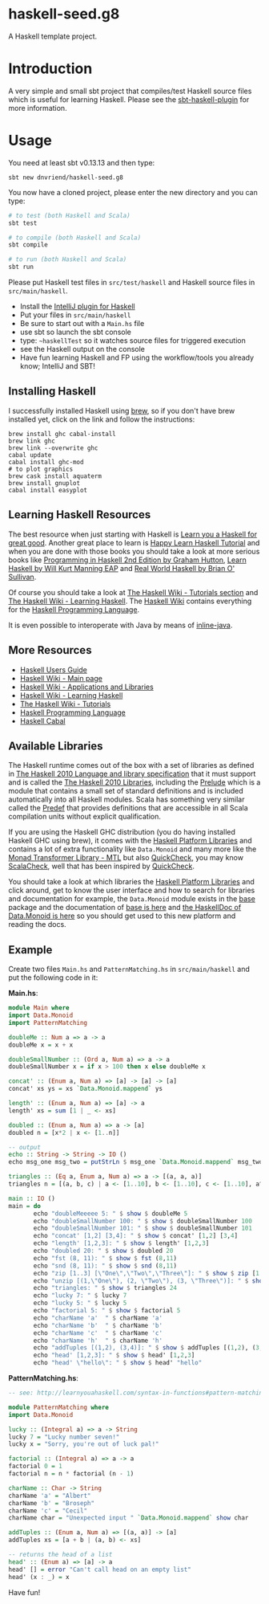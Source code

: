 # haskell-seed.g8
A Haskell template project.

# Introduction
A very simple and small sbt project that compiles/test Haskell source files which is useful for learning Haskell. Please see the [sbt-haskell-plugin](https://github.com/dnvriend/sbt-haskell) for more information.

# Usage
You need at least sbt v0.13.13 and then type:

```
sbt new dnvriend/haskell-seed.g8
```

You now have a cloned project, please enter the new directory and you can type:

```bash
# to test (both Haskell and Scala)
sbt test

# to compile (both Haskell and Scala)
sbt compile

# to run (both Haskell and Scala)
sbt run
```

Please put Haskell test files in `src/test/haskell` and Haskell source files in `src/main/haskell`.


- Install the [IntelliJ plugin for Haskell](https://plugins.jetbrains.com/plugin/7453)
- Put your files in `src/main/haskell`
- Be sure to start out with a `Main.hs` file
- use sbt so launch the sbt console
- type: `~haskellTest` so it watches source files for triggered execution
- see the Haskell output on the console
- Have fun learning Haskell and FP using the workflow/tools you already know; IntelliJ and SBT!

## Installing Haskell
I successfully installed Haskell using [brew](http://brew.sh/), so if you don't have brew installed yet, click on the
link and follow the instructions:

```
brew install ghc cabal-install
brew link ghc
brew link --overwrite ghc
cabal update
cabal install ghc-mod
# to plot graphics
brew cask install aquaterm
brew install gnuplot
cabal install easyplot
```

## Learning Haskell Resources
The best resource when just starting with Haskell is [Learn you a Haskell for great good](http://learnyouahaskell.com/chapters).
Another great place to learn is [Happy Learn Haskell Tutorial](http://www.happylearnhaskelltutorial.com/contents.html)
and when you are done with those books you should take a look at more serious books like
[Programming in Haskell 2nd Edition by Graham Hutton](https://www.amazon.com/Programming-Haskell-Graham-Hutton/dp/1316626229/ref=dp_ob_image_bk),
[Learn Haskell by Will Kurt Manning EAP](https://www.manning.com/books/learn-haskell) and
[Real World Haskell by Brian O' Sullivan](https://www.amazon.com/Real-World-Haskell-Bryan-OSullivan/dp/0596514980/ref=sr_1_1?s=books&ie=UTF8&qid=1481042542&sr=1-1&keywords=real+world+haskell).

Of course you should take a look at [The Haskell Wiki - Tutorials section](https://wiki.haskell.org/Tutorials) and
[The Haskell Wiki - Learning Haskell](https://wiki.haskell.org/Learning_Haskell). The [Haskell Wiki](https://wiki.haskell.org/Haskell)
contains everything for the [Haskell Programming Language](https://www.haskell.org/platform/).

It is even possible to interoperate with Java by means of [inline-java](http://blog.tweag.io/posts/2016-10-17-inline-java.html).

## More Resources

- [Haskell Users Guide](https://downloads.haskell.org/~ghc/latest/docs/users_guide.pdf)
- [Haskell Wiki - Main page](https://wiki.haskell.org/Haskell)
- [Haskell Wiki - Applications and Libraries](https://wiki.haskell.org/Applications_and_libraries)
- [Haskell Wiki - Learning Haskell](https://wiki.haskell.org/Learning_Haskell)
- [The Haskell Wiki - Tutorials](https://wiki.haskell.org/Tutorials)
- [Haskell Programming Language](https://www.haskell.org/platform/)
- [Haskell Cabal](https://www.haskell.org/cabal/)

## Available Libraries
The Haskell runtime comes out of the box with a set of libraries as defined in [The Haskell 2010 Language and library specification](https://wiki.haskell.org/Language_and_library_specification)
that it must support and is called the [The Haskell 2010 Libraries](https://www.haskell.org/onlinereport/haskell2010/haskellpa2.html),
including the [Prelude](https://wiki.haskell.org/Prelude) which is a module that contains a small set of standard definitions and is
included automatically into all Haskell modules. Scala has something very similar called the [Predef](http://www.scala-lang.org/api/current/scala/Predef$.html)
that provides definitions that are accessible in all Scala compilation units without explicit qualification.

If you are using the Haskell GHC distribution (you do having installed Haskell GHC using brew), it comes with the
[Haskell Platform Libraries](https://www.haskell.org/platform/contents.html#packages-and-documentation) and contains
a lot of extra functionality like `Data.Monoid` and many more like the [Monad Transformer Library - MTL](http://hackage.haskell.org/package/mtl)
but also [QuickCheck](http://hackage.haskell.org/package/QuickCheck), you may know [ScalaCheck](https://www.scalacheck.org/), well that
has been inspired by [QuickCheck](http://hackage.haskell.org/package/QuickCheck).

You should take a look at which libraries the [Haskell Platform Libraries](https://www.haskell.org/platform/contents.html#packages-and-documentation)
and click around, get to know the user interface and how to search for libraries and documentation for example, the `Data.Monoid` module
exists in the [base](http://hackage.haskell.org/package/base) package and the documentation of [base is here](http://hackage.haskell.org/package/base-4.9.0.0) and
[the HaskellDoc of Data.Monoid is here](http://hackage.haskell.org/package/base-4.9.0.0/docs/Data-Monoid.html) so you should get
used to this new platform and reading the docs.

## Example
Create two files `Main.hs` and `PatternMatching.hs` in `src/main/haskell` and put the following code in it:

__Main.hs__:

```haskell
module Main where
import Data.Monoid
import PatternMatching

doubleMe :: Num a => a -> a
doubleMe x = x + x

doubleSmallNumber :: (Ord a, Num a) => a -> a
doubleSmallNumber x = if x > 100 then x else doubleMe x

concat' :: (Enum a, Num a) => [a] -> [a] -> [a]
concat' xs ys = xs `Data.Monoid.mappend` ys

length' :: (Enum a, Num a) => [a] -> a
length' xs = sum [1 | _ <- xs]

doubled :: (Enum a, Num a) => a -> [a]
doubled n = [x*2 | x <- [1..n]]

-- output
echo :: String -> String -> IO ()
echo msg_one msg_two = putStrLn $ msg_one `Data.Monoid.mappend` msg_two

triangles :: (Eq a, Enum a, Num a) => a -> [(a, a, a)]
triangles n = [(a, b, c) | a <- [1..10], b <- [1..10], c <- [1..10], a^2 + b^2 == c^2, a + b + c == n]

main :: IO ()
main = do
       echo "doubleMeeeee 5: " $ show $ doubleMe 5
       echo "doubleSmallNumber 100: " $ show $ doubleSmallNumber 100
       echo "doubleSmallNumber 101: " $ show $ doubleSmallNumber 101
       echo "concat' [1,2] [3,4]: " $ show $ concat' [1,2] [3,4]
       echo "length' [1,2,3]: " $ show $ length' [1,2,3]
       echo "doubled 20: " $ show $ doubled 20
       echo "fst (8, 11): " $ show $ fst (8,11)
       echo "snd (8, 11): " $ show $ snd (8,11)
       echo "zip [1..3] [\"One\",\"Two\",\"Three\"]: " $ show $ zip [1..] ["One", "Two", "Three"]
       echo "unzip [(1,\"One\"), (2, \"Two\"), (3, \"Three\")]: " $ show $ unzip [(1,"One"), (2, "Two"), (3, "Three")]
       echo "triangles: " $ show $ triangles 24
       echo "lucky 7: " $ lucky 7
       echo "lucky 5: " $ lucky 5
       echo "factorial 5: " $ show $ factorial 5
       echo "charName 'a'  " $ charName 'a'
       echo "charName 'b'  " $ charName 'b'
       echo "charName 'c'  " $ charName 'c'
       echo "charName 'h'  " $ charName 'h'
       echo "addTuples [(1,2), (3,4)]: " $ show $ addTuples [(1,2), (3,4)]
       echo "head' [1,2,3]: " $ show $ head' [1,2,3]
       echo "head' \"hello\": " $ show $ head' "hello"
```

__PatternMatching.hs__:

```haskell
-- see: http://learnyouahaskell.com/syntax-in-functions#pattern-matching

module PatternMatching where
import Data.Monoid

lucky :: (Integral a) => a -> String
lucky 7 = "Lucky number seven!"
lucky x = "Sorry, you're out of luck pal!"

factorial :: (Integral a) => a -> a
factorial 0 = 1
factorial n = n * factorial (n - 1)

charName :: Char -> String
charName 'a' = "Albert"
charName 'b' = "Broseph"
charName 'c' = "Cecil"
charName char = "Unexpected input " `Data.Monoid.mappend` show char

addTuples :: (Enum a, Num a) => [(a, a)] -> [a]
addTuples xs = [a + b | (a, b) <- xs]

-- returns the head of a list
head' :: (Enum a) => [a] -> a
head' [] = error "Can't call head on an empty list"
head' (x : _) = x
```

Have fun!